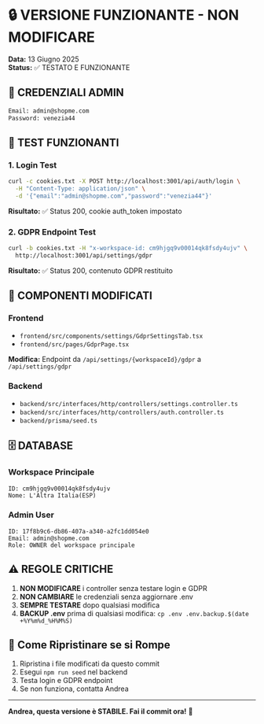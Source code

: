 # 🔒 VERSIONE FUNZIONANTE - NON MODIFICARE

**Data:** 13 Giugno 2025  
**Status:** ✅ TESTATO E FUNZIONANTE

## 🚨 CREDENZIALI ADMIN

```bash
Email: admin@shopme.com
Password: venezia44
```

## 🧪 TEST FUNZIONANTI

### 1. Login Test
```bash
curl -c cookies.txt -X POST http://localhost:3001/api/auth/login \
  -H "Content-Type: application/json" \
  -d '{"email":"admin@shopme.com","password":"venezia44"}'
```
**Risultato:** ✅ Status 200, cookie auth_token impostato

### 2. GDPR Endpoint Test
```bash
curl -b cookies.txt -H "x-workspace-id: cm9hjgq9v00014qk8fsdy4ujv" \
  http://localhost:3001/api/settings/gdpr
```
**Risultato:** ✅ Status 200, contenuto GDPR restituito

## 🔧 COMPONENTI MODIFICATI

### Frontend
- `frontend/src/components/settings/GdprSettingsTab.tsx`
- `frontend/src/pages/GdprPage.tsx`

**Modifica:** Endpoint da `/api/settings/{workspaceId}/gdpr` a `/api/settings/gdpr`

### Backend
- `backend/src/interfaces/http/controllers/settings.controller.ts`
- `backend/src/interfaces/http/controllers/auth.controller.ts`
- `backend/prisma/seed.ts`

## 🗄️ DATABASE

### Workspace Principale
```
ID: cm9hjgq9v00014qk8fsdy4ujv
Nome: L'Altra Italia(ESP)
```

### Admin User
```
ID: 17f8b9c6-db86-407a-a340-a2fc1dd054e0
Email: admin@shopme.com
Role: OWNER del workspace principale
```

## ⚠️ REGOLE CRITICHE

1. **NON MODIFICARE** i controller senza testare login e GDPR
2. **NON CAMBIARE** le credenziali senza aggiornare .env
3. **SEMPRE TESTARE** dopo qualsiasi modifica
4. **BACKUP .env** prima di qualsiasi modifica: `cp .env .env.backup.$(date +%Y%m%d_%H%M%S)`

## 🔄 Come Ripristinare se si Rompe

1. Ripristina i file modificati da questo commit
2. Esegui `npm run seed` nel backend
3. Testa login e GDPR endpoint
4. Se non funziona, contatta Andrea

---

**Andrea, questa versione è STABILE. Fai il commit ora!** 🚀 